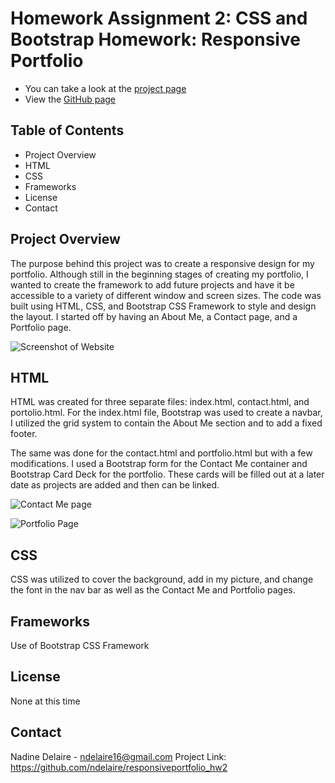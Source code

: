# Homework Assignment 2: CSS and Bootstrap Homework: Responsive Portfolio
* You can take a look at the [project page](https://github.com/ndelaire/responsiveportfolio_hw2)
* View the [GitHub page](https://ndelaire.github.io/responsiveportfolio_hw2/) 

## Table of Contents

* Project Overview 
* HTML 
* CSS 
* Frameworks
* License
* Contact

## Project Overview
The purpose behind this project was to create a responsive design for my portfolio. Although still in the beginning stages of creating my portfolio, I wanted to create the framework to add future projects and have it be accessible to a variety of different window and screen sizes. The code was built using HTML, CSS, and Bootstrap CSS Framework to style and design the layout. I started off by having an About Me, a Contact page, and a Portfolio page. 

![Screenshot of Website](https://smjomg.by.files.1drv.com/y4mHmyFP3hY6tijHADDJd8ylj6NDV8VwtTt6N31VEzhzwJbcDYU08etPkAklda_1SEfaVY2xIuUSU3_Cfj_XMpW9IpfEHNtcjOQjmLJA9hmT_EY86WX2P6NPuU314eSsWIwMFaMecRTpVGe8bVL6jENLdmYymNs_jKpSW2gHWsZf9uHgOgF-T9L8pfZO2eIeSgumL_LxB7QU8EyYPFwJd8oIw?width=1913&height=1042&cropmode=none)

## HTML
HTML was created for three separate files: index.html, contact.html, and portolio.html. For the index.html file, Bootstrap was used to create a navbar, I utilized the grid system to contain the About Me section and to add a fixed footer. 

The same was done for the contact.html and portfolio.html but with a few modifications. I used a Bootstrap form for the Contact Me container and Bootstrap Card Deck for the portfolio. These cards will be filled out at a later date as projects are added and then can be linked. 

![Contact Me page](https://smirnq.by.files.1drv.com/y4mIBMcCr_GCbQypqQgsfX5q9lPbzo6pExBXrW0RrU7F6boJbNqwG2VHwC7lod5D97lk6_kWyQrIQrS2IGy90E_-FBaRq-sZHIHYB2aem7XDorhYc5JUkVJPtqIQJHllJRddsE2Uk-MF9HRJwPMaerfCqYGE6PGYUEA1H7RGVaRe2nr3VnN2IFMe--gUgNzuLBBROsedDQ9q9NohL42Nm08XQ?width=1906&height=1043&cropmode=none)

![Portfolio Page](https://smgseg.by.files.1drv.com/y4mJnMTeJ0pNozHvfmoOdngTTDbgoGq1EHHFPCQOt0jecA_wmClOhPjjfkVS7r7uz6u7fwXLhpoJ8Tr65YW11Usc7OiiSCjLTU-XxQr4KXOszxEmYZfHjPfLRTIRtLi6G7ArdQMKjDDAvibS2RuD1NFnR-eni-Igv-bD7qqCdJWJTK1yIazMAzkOfI5aGpI3kWYFow0TgA7e8rugqx9oO5rSg?width=1924&height=1061&cropmode=none)

## CSS
CSS was utilized to cover the background, add in my picture, and change the font in the nav bar as well as the Contact Me and Portfolio pages. 

## Frameworks
Use of Bootstrap CSS Framework 

## License 
None at this time

## Contact
Nadine Delaire - ndelaire16@gmail.com 
Project Link: https://github.com/ndelaire/responsiveportfolio_hw2 


